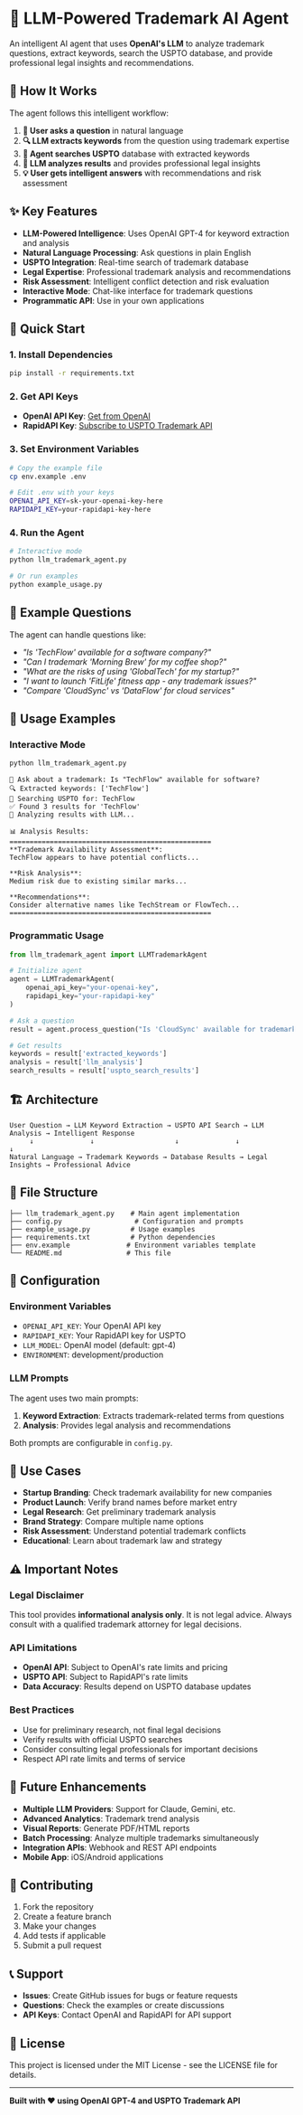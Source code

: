 # 🚀 LLM-Powered Trademark AI Agent

An intelligent AI agent that uses **OpenAI's LLM** to analyze trademark questions, extract keywords, search the USPTO database, and provide professional legal insights and recommendations.

## 🧠 How It Works

The agent follows this intelligent workflow:

1. **🤔 User asks a question** in natural language
2. **🔍 LLM extracts keywords** from the question using trademark expertise
3. **🔎 Agent searches USPTO** database with extracted keywords
4. **🧠 LLM analyzes results** and provides professional legal insights
5. **💡 User gets intelligent answers** with recommendations and risk assessment

## ✨ Key Features

- **LLM-Powered Intelligence**: Uses OpenAI GPT-4 for keyword extraction and analysis
- **Natural Language Processing**: Ask questions in plain English
- **USPTO Integration**: Real-time search of trademark database
- **Legal Expertise**: Professional trademark analysis and recommendations
- **Risk Assessment**: Intelligent conflict detection and risk evaluation
- **Interactive Mode**: Chat-like interface for trademark questions
- **Programmatic API**: Use in your own applications

## 🚀 Quick Start

### 1. **Install Dependencies**
```bash
pip install -r requirements.txt
```

### 2. **Get API Keys**
- **OpenAI API Key**: [Get from OpenAI](https://platform.openai.com/api-keys)
- **RapidAPI Key**: [Subscribe to USPTO Trademark API](https://rapidapi.com/letscrape-6bRBa3QguO5/api/uspto-trademark)

### 3. **Set Environment Variables**
```bash
# Copy the example file
cp env.example .env

# Edit .env with your keys
OPENAI_API_KEY=sk-your-openai-key-here
RAPIDAPI_KEY=your-rapidapi-key-here
```

### 4. **Run the Agent**
```bash
# Interactive mode
python llm_trademark_agent.py

# Or run examples
python example_usage.py
```

## 💬 Example Questions

The agent can handle questions like:

- *"Is 'TechFlow' available for a software company?"*
- *"Can I trademark 'Morning Brew' for my coffee shop?"*
- *"What are the risks of using 'GlobalTech' for my startup?"*
- *"I want to launch 'FitLife' fitness app - any trademark issues?"*
- *"Compare 'CloudSync' vs 'DataFlow' for cloud services"*

## 🔧 Usage Examples

### Interactive Mode
```bash
python llm_trademark_agent.py
```
```
🤔 Ask about a trademark: Is "TechFlow" available for software?
🔍 Extracted keywords: ['TechFlow']
🔎 Searching USPTO for: TechFlow
✅ Found 3 results for 'TechFlow'
🧠 Analyzing results with LLM...

📊 Analysis Results:
==================================================
**Trademark Availability Assessment**: 
TechFlow appears to have potential conflicts...

**Risk Analysis**: 
Medium risk due to existing similar marks...

**Recommendations**: 
Consider alternative names like TechStream or FlowTech...
==================================================
```

### Programmatic Usage
```python
from llm_trademark_agent import LLMTrademarkAgent

# Initialize agent
agent = LLMTrademarkAgent(
    openai_api_key="your-openai-key",
    rapidapi_key="your-rapidapi-key"
)

# Ask a question
result = agent.process_question("Is 'CloudSync' available for trademark?")

# Get results
keywords = result['extracted_keywords']
analysis = result['llm_analysis']
search_results = result['uspto_search_results']
```

## 🏗️ Architecture

```
User Question → LLM Keyword Extraction → USPTO API Search → LLM Analysis → Intelligent Response
     ↓              ↓                    ↓              ↓              ↓
Natural Language → Trademark Keywords → Database Results → Legal Insights → Professional Advice
```

## 📁 File Structure

```
├── llm_trademark_agent.py    # Main agent implementation
├── config.py                  # Configuration and prompts
├── example_usage.py          # Usage examples
├── requirements.txt          # Python dependencies
├── env.example              # Environment variables template
└── README.md                # This file
```

## 🔑 Configuration

### Environment Variables
- `OPENAI_API_KEY`: Your OpenAI API key
- `RAPIDAPI_KEY`: Your RapidAPI key for USPTO
- `LLM_MODEL`: OpenAI model (default: gpt-4)
- `ENVIRONMENT`: development/production

### LLM Prompts
The agent uses two main prompts:

1. **Keyword Extraction**: Extracts trademark-related terms from questions
2. **Analysis**: Provides legal analysis and recommendations

Both prompts are configurable in `config.py`.

## 🎯 Use Cases

- **Startup Branding**: Check trademark availability for new companies
- **Product Launch**: Verify brand names before market entry
- **Legal Research**: Get preliminary trademark analysis
- **Brand Strategy**: Compare multiple name options
- **Risk Assessment**: Understand potential trademark conflicts
- **Educational**: Learn about trademark law and strategy

## ⚠️ Important Notes

### Legal Disclaimer
This tool provides **informational analysis only**. It is not legal advice. Always consult with a qualified trademark attorney for legal decisions.

### API Limitations
- **OpenAI API**: Subject to OpenAI's rate limits and pricing
- **USPTO API**: Subject to RapidAPI's rate limits
- **Data Accuracy**: Results depend on USPTO database updates

### Best Practices
- Use for preliminary research, not final legal decisions
- Verify results with official USPTO searches
- Consider consulting legal professionals for important decisions
- Respect API rate limits and terms of service

## 🚀 Future Enhancements

- **Multiple LLM Providers**: Support for Claude, Gemini, etc.
- **Advanced Analytics**: Trademark trend analysis
- **Visual Reports**: Generate PDF/HTML reports
- **Batch Processing**: Analyze multiple trademarks simultaneously
- **Integration APIs**: Webhook and REST API endpoints
- **Mobile App**: iOS/Android applications

## 🤝 Contributing

1. Fork the repository
2. Create a feature branch
3. Make your changes
4. Add tests if applicable
5. Submit a pull request

## 📞 Support

- **Issues**: Create GitHub issues for bugs or feature requests
- **Questions**: Check the examples or create discussions
- **API Keys**: Contact OpenAI and RapidAPI for API support

## 📄 License

This project is licensed under the MIT License - see the LICENSE file for details.

---

**Built with ❤️ using OpenAI GPT-4 and USPTO Trademark API**
